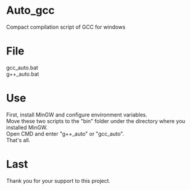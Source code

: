 # Auto_gcc
Compact compilation script of GCC for windows  
# File
gcc_auto.bat  
g++_auto.bat  
# Use
First, install MinGW and configure environment variables.  
Move these two scripts to the "bin" folder under the directory where you installed MinGW.  
Open CMD and enter "g++_auto" or "gcc_auto".  
That's all.  
# Last
Thank you for your support to this project.  
